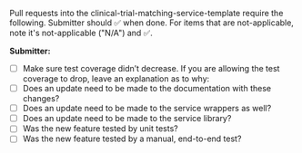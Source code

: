 Pull requests into the clinical-trial-matching-service-template require the following. Submitter should :white_check_mark: when done. For items that are not-applicable, note it's not-applicable ("N/A") and :white_check_mark:.

**Submitter:**
- [ ] Make sure test coverage didn’t decrease. If you are allowing the test coverage to drop, leave an explanation as to why:
- [ ]	Does an update need to be made to the documentation with these changes?
- [ ]	Does an update need to be made to the service wrappers as well?
- [ ]	Does an update need to be made to the service library?
- [ ] Was the new feature tested by unit tests?
- [ ] Was the new feature tested by a manual, end-to-end test?
